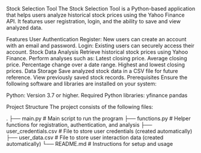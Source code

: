 Stock Selection Tool
The Stock Selection Tool is a Python-based application that helps users analyze historical stock prices using the Yahoo Finance API. It features user registration, login, and the ability to save and view analyzed data.

Features
User Authentication
Register: New users can create an account with an email and password.
Login: Existing users can securely access their account.
Stock Data Analysis
Retrieve historical stock prices using Yahoo Finance.
Perform analyses such as:
Latest closing price.
Average closing price.
Percentage change over a date range.
Highest and lowest closing prices.
Data Storage
Save analyzed stock data in a CSV file for future reference.
View previously saved stock records.
Prerequisites
Ensure the following software and libraries are installed on your system:

Python: Version 3.7 or higher.
Required Python libraries:
yfinance
pandas

Project Structure
The project consists of the following files:

   .
   ├── main.py              # Main script to run the program
   ├── functions.py         # Helper functions for registration, authentication, and analysis
   ├── user_credentials.csv # File to store user credentials (created automatically)
   ├── user_data.csv        # File to store user interaction data (created automatically)
   └── README.md            # Instructions for setup and usage